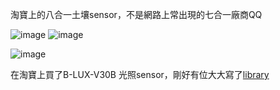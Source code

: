 淘寶上的八合一土壤sensor，不是網路上常出現的七合一廠商QQ

![image](https://github.com/hsuan619/getSoil/assets/100425158/54aadc42-2a51-467a-b477-e119711bb8ca)
![image](https://github.com/hsuan619/getSoil/assets/100425158/42c240b3-6781-4730-94f0-99b0087ab0c6)

![image](https://github.com/hsuan619/getSoil/assets/100425158/83bb306f-d72b-44aa-9142-d3d0ad18c3f6)

在淘寶上買了B-LUX-V30B 光照sensor，剛好有位大大寫了[library](https://github.com/dl1109783/B-LUX-V30B)
